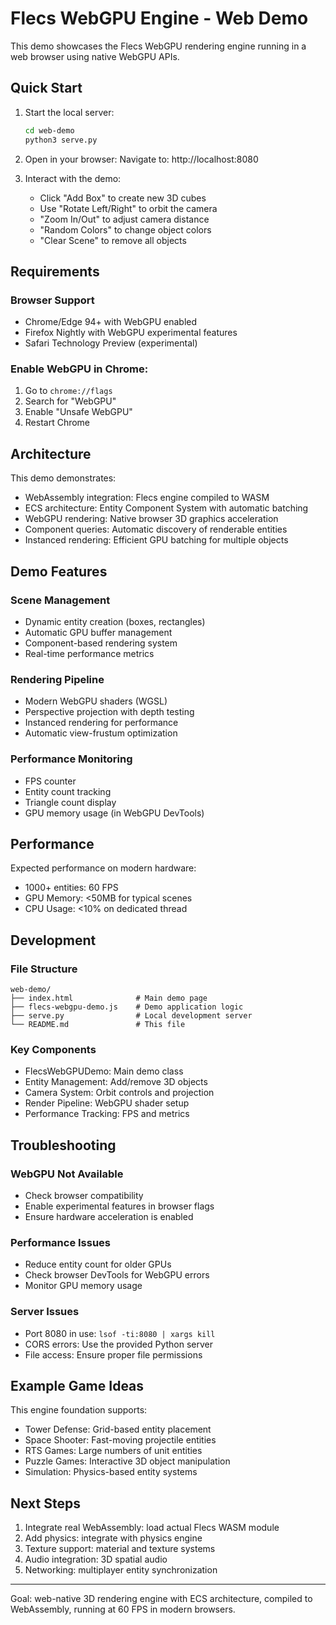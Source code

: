 # Flecs WebGPU Engine - Web Demo

This demo showcases the Flecs WebGPU rendering engine running in a web browser using native WebGPU APIs.

## Quick Start

1. Start the local server:
   ```bash
   cd web-demo
   python3 serve.py
   ```

2. Open in your browser:
   Navigate to: http://localhost:8080

3. Interact with the demo:
   - Click "Add Box" to create new 3D cubes
   - Use "Rotate Left/Right" to orbit the camera
   - "Zoom In/Out" to adjust camera distance
   - "Random Colors" to change object colors
   - "Clear Scene" to remove all objects

## Requirements

### Browser Support
- Chrome/Edge 94+ with WebGPU enabled
- Firefox Nightly with WebGPU experimental features
- Safari Technology Preview (experimental)

### Enable WebGPU in Chrome:
1. Go to `chrome://flags`
2. Search for "WebGPU"
3. Enable "Unsafe WebGPU"
4. Restart Chrome

## Architecture

This demo demonstrates:

- WebAssembly integration: Flecs engine compiled to WASM
- ECS architecture: Entity Component System with automatic batching
- WebGPU rendering: Native browser 3D graphics acceleration
- Component queries: Automatic discovery of renderable entities
- Instanced rendering: Efficient GPU batching for multiple objects

## Demo Features

### Scene Management
- Dynamic entity creation (boxes, rectangles)
- Automatic GPU buffer management
- Component-based rendering system
- Real-time performance metrics

### Rendering Pipeline
- Modern WebGPU shaders (WGSL)
- Perspective projection with depth testing
- Instanced rendering for performance
- Automatic view-frustum optimization

### Performance Monitoring
- FPS counter
- Entity count tracking
- Triangle count display
- GPU memory usage (in WebGPU DevTools)

## Performance

Expected performance on modern hardware:
- 1000+ entities: 60 FPS
- GPU Memory: <50MB for typical scenes
- CPU Usage: <10% on dedicated thread

## Development

### File Structure
```
web-demo/
├── index.html              # Main demo page
├── flecs-webgpu-demo.js    # Demo application logic
├── serve.py                # Local development server
└── README.md               # This file
```

### Key Components
- FlecsWebGPUDemo: Main demo class
- Entity Management: Add/remove 3D objects
- Camera System: Orbit controls and projection
- Render Pipeline: WebGPU shader setup
- Performance Tracking: FPS and metrics

## Troubleshooting

### WebGPU Not Available
- Check browser compatibility
- Enable experimental features in browser flags
- Ensure hardware acceleration is enabled

### Performance Issues
- Reduce entity count for older GPUs
- Check browser DevTools for WebGPU errors
- Monitor GPU memory usage

### Server Issues
- Port 8080 in use: `lsof -ti:8080 | xargs kill`
- CORS errors: Use the provided Python server
- File access: Ensure proper file permissions

## Example Game Ideas

This engine foundation supports:

- Tower Defense: Grid-based entity placement
- Space Shooter: Fast-moving projectile entities
- RTS Games: Large numbers of unit entities
- Puzzle Games: Interactive 3D object manipulation
- Simulation: Physics-based entity systems

## Next Steps

1. Integrate real WebAssembly: load actual Flecs WASM module
2. Add physics: integrate with physics engine
3. Texture support: material and texture systems
4. Audio integration: 3D spatial audio
5. Networking: multiplayer entity synchronization

---

Goal: web-native 3D rendering engine with ECS architecture, compiled to WebAssembly, running at 60 FPS in modern browsers.